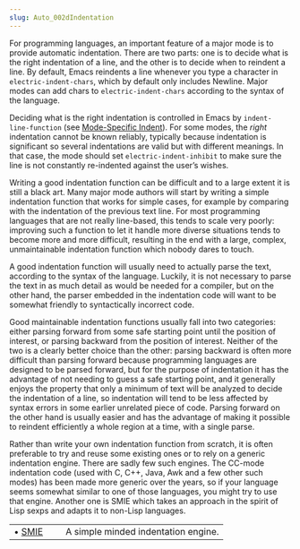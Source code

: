 ```yaml
---
slug: Auto_002dIndentation
---
```


For programming languages, an important feature of a major mode is to provide automatic indentation. There are two parts: one is to decide what is the right indentation of a line, and the other is to decide when to reindent a line. By default, Emacs reindents a line whenever you type a character in `electric-indent-chars`, which by default only includes Newline. Major modes can add chars to `electric-indent-chars` according to the syntax of the language.

Deciding what is the right indentation is controlled in Emacs by `indent-line-function` (see [Mode-Specific Indent](Mode_002dSpecific-Indent)). For some modes, the *right* indentation cannot be known reliably, typically because indentation is significant so several indentations are valid but with different meanings. In that case, the mode should set `electric-indent-inhibit` to make sure the line is not constantly re-indented against the user’s wishes.

Writing a good indentation function can be difficult and to a large extent it is still a black art. Many major mode authors will start by writing a simple indentation function that works for simple cases, for example by comparing with the indentation of the previous text line. For most programming languages that are not really line-based, this tends to scale very poorly: improving such a function to let it handle more diverse situations tends to become more and more difficult, resulting in the end with a large, complex, unmaintainable indentation function which nobody dares to touch.

A good indentation function will usually need to actually parse the text, according to the syntax of the language. Luckily, it is not necessary to parse the text in as much detail as would be needed for a compiler, but on the other hand, the parser embedded in the indentation code will want to be somewhat friendly to syntactically incorrect code.

Good maintainable indentation functions usually fall into two categories: either parsing forward from some safe starting point until the position of interest, or parsing backward from the position of interest. Neither of the two is a clearly better choice than the other: parsing backward is often more difficult than parsing forward because programming languages are designed to be parsed forward, but for the purpose of indentation it has the advantage of not needing to guess a safe starting point, and it generally enjoys the property that only a minimum of text will be analyzed to decide the indentation of a line, so indentation will tend to be less affected by syntax errors in some earlier unrelated piece of code. Parsing forward on the other hand is usually easier and has the advantage of making it possible to reindent efficiently a whole region at a time, with a single parse.

Rather than write your own indentation function from scratch, it is often preferable to try and reuse some existing ones or to rely on a generic indentation engine. There are sadly few such engines. The CC-mode indentation code (used with C, C++, Java, Awk and a few other such modes) has been made more generic over the years, so if your language seems somewhat similar to one of those languages, you might try to use that engine. Another one is SMIE which takes an approach in the spirit of Lisp sexps and adapts it to non-Lisp languages.

|                |    |                                     |
| :------------- | -- | :---------------------------------- |
| • [SMIE](SMIE) |    | A simple minded indentation engine. |
